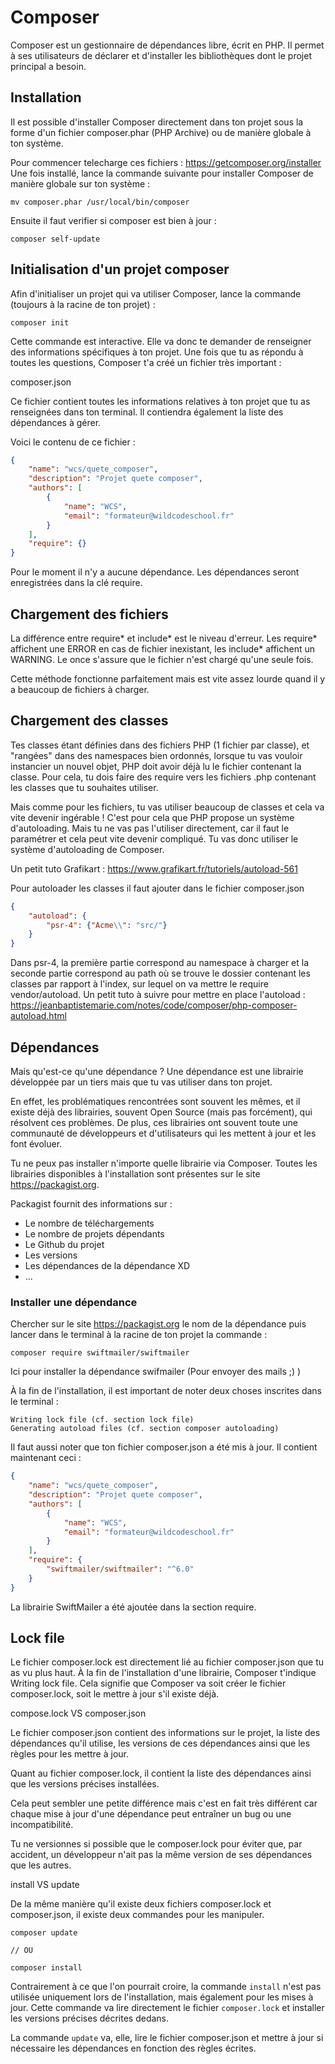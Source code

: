 # Composer 

Composer est un gestionnaire de dépendances libre, écrit en PHP. Il permet à ses utilisateurs de déclarer et d'installer les bibliothèques dont le projet principal a besoin.

## Installation 

Il est possible d'installer Composer directement dans ton projet sous la forme d'un fichier composer.phar (PHP Archive) ou de manière globale à ton système.

Pour commencer telecharge ces fichiers : https://getcomposer.org/installer
Une fois installé, lance la commande suivante pour installer Composer de manière globale sur ton système : 
```cli
mv composer.phar /usr/local/bin/composer
```

Ensuite il faut verifier si composer est bien à jour : 
````cli
composer self-update
````

## Initialisation d'un projet composer 

Afin d'initialiser un projet qui va utiliser Composer, lance la commande (toujours à la racine de ton projet) :
````cli
composer init
````

Cette commande est interactive. Elle va donc te demander de renseigner des informations spécifiques à ton projet.
Une fois que tu as répondu à toutes les questions, Composer t'a créé un fichier très important :

composer.json

Ce fichier contient toutes les informations relatives à ton projet que tu as renseignées dans ton terminal. Il contiendra également la liste des dépendances à gérer.

Voici le contenu de ce fichier :
````json
{
    "name": "wcs/quete_composer",
    "description": "Projet quete composer",
    "authors": [
        {
            "name": "WCS",
            "email": "formateur@wildcodeschool.fr"
        }
    ],
    "require": {}
}
````
Pour le moment il n'y a aucune dépendance. Les dépendances seront enregistrées dans la clé require.

## Chargement des fichiers 

La différence entre require* et include* est le niveau d'erreur. Les require* affichent une ERROR en cas de fichier inexistant, les include* affichent un WARNING. Le once s'assure que le fichier n'est chargé qu'une seule fois.

Cette méthode fonctionne parfaitement mais est vite assez lourde quand il y a beaucoup de fichiers à charger.

## Chargement des classes 

Tes classes étant définies dans des fichiers PHP (1 fichier par classe), et "rangées" dans des namespaces bien ordonnés, lorsque tu vas vouloir instancier un nouvel objet, PHP doit avoir déjà lu le fichier contenant la classe. Pour cela, tu dois faire des require vers les fichiers .php contenant les classes que tu souhaites utiliser.

Mais comme pour les fichiers, tu vas utiliser beaucoup de classes et cela va vite devenir ingérable ! C'est pour cela que PHP propose un système d'autoloading. Mais tu ne vas pas l'utiliser directement, car il faut le paramétrer et cela peut vite devenir compliqué. Tu vas donc utiliser le système d'autoloading de Composer.

Un petit tuto Grafikart : https://www.grafikart.fr/tutoriels/autoload-561 

Pour autoloader les classes  il faut ajouter dans le fichier composer.json 
````json
{
    "autoload": {
        "psr-4": {"Acme\\": "src/"}
    }
}
````
Dans psr-4, la première partie correspond au namespace à charger et la seconde partie correspond au path où se trouve le dossier contenant les classes par rapport à l'index, sur lequel on va mettre le require vendor/autoload. 
Un petit tuto à suivre pour mettre en place l'autoload : 
https://jeanbaptistemarie.com/notes/code/composer/php-composer-autoload.html

## Dépendances 

Mais qu'est-ce qu'une dépendance ? Une dépendance est une librairie développée par un tiers mais que tu vas utiliser dans ton projet.

En effet, les problématiques rencontrées sont souvent les mêmes, et il existe déjà des librairies, souvent Open Source (mais pas forcément), qui résolvent ces problèmes. De plus, ces librairies ont souvent toute une communauté de développeurs et d'utilisateurs qui les mettent à jour et les font évoluer.

Tu ne peux pas installer n'importe quelle librairie via Composer. Toutes les librairies disponibles à l'installation sont présentes sur le site https://packagist.org.

Packagist fournit des informations sur :

- Le nombre de téléchargements
- Le nombre de projets dépendants
- Le Github du projet
- Les versions
- Les dépendances de la dépendance XD
- ...

### Installer une dépendance 

Chercher sur le site https://packagist.org le nom de la dépendance puis lancer dans le terminal à la racine de ton projet la commande : 
````cli
composer require swiftmailer/swiftmailer
````
Ici pour installer la dépendance swifmailer (Pour envoyer des mails ;) ) 

À la fin de l'installation, il est important de noter deux choses inscrites dans le terminal :
```
Writing lock file (cf. section lock file)
Generating autoload files (cf. section composer autoloading)
```
Il faut aussi noter que ton fichier composer.json a été mis à jour. Il contient maintenant ceci :
```json
{
    "name": "wcs/quete_composer",
    "description": "Projet quete composer",
    "authors": [
        {
            "name": "WCS",
            "email": "formateur@wildcodeschool.fr"
        }
    ],
    "require": {
        "swiftmailer/swiftmailer": "^6.0"
    }
}
```
La librairie SwiftMailer a été ajoutée dans la section require.

## Lock file 

Le fichier composer.lock est directement lié au fichier composer.json que tu as vu plus haut. À la fin de l'installation d'une librairie, Composer t'indique Writing lock file. Cela signifie que Composer va soit créer le fichier composer.lock, soit le mettre à jour s'il existe déjà.

compose.lock VS composer.json

Le fichier composer.json contient des informations sur le projet, la liste des dépendances qu'il utilise, les versions de ces dépendances ainsi que les règles pour les mettre à jour.

Quant au fichier composer.lock, il contient la liste des dépendances ainsi que les versions précises installées.

Cela peut sembler une petite différence mais c'est en fait très différent car chaque mise à jour d'une dépendance peut entraîner un bug ou une incompatibilité.

Tu ne versionnes si possible que le composer.lock pour éviter que, par accident, un développeur n'ait pas la même version de ses dépendances que les autres.

install VS update

De la même manière qu'il existe deux fichiers composer.lock et composer.json, il existe deux commandes pour les manipuler.
```cli
composer update

// OU

composer install
```
Contrairement à ce que l'on pourrait croire, la commande ```install``` n'est pas utilisée uniquement lors de l'installation, mais également pour les mises à jour. Cette commande va lire directement le fichier ```composer.lock``` et installer les versions précises décrites dedans.

La commande ```update``` va, elle, lire le fichier composer.json et mettre à jour si nécessaire les dépendances en fonction des règles écrites.
